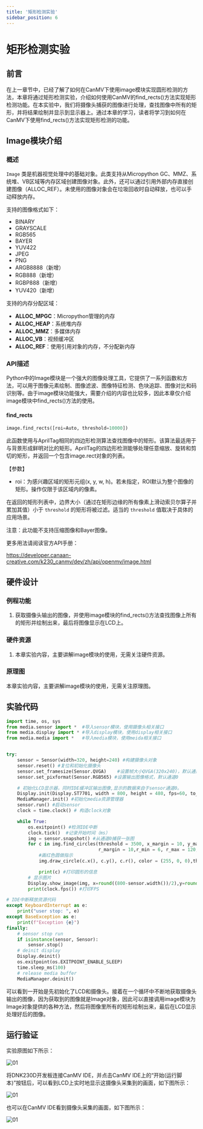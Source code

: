 ```yaml
---
title: '矩形检测实验'
sidebar_position: 6
---
```


# 矩形检测实验

## 前言

在上一章节中，已经了解了如何在CanMV下使用image模块实现圆形检测的方法，本章将通过矩形检测实验，介绍如何使用CanMV的find_rects()方法实现矩形检测功能。在本实验中，我们将摄像头捕获的图像进行处理，查找图像中所有的矩形，并将结果绘制并显示到显示器上。通过本章的学习，读者将学习到如何在CanMV下使用find_rects()方法实现矩形检测的功能。

## Image模块介绍

### 概述

`Image` 类是机器视觉处理中的基础对象。此类支持从Micropython GC、MMZ、系统堆、VB区域等内存区域创建图像对象。此外，还可以通过引用外部内存直接创建图像（ALLOC_REF）。未使用的图像对象会在垃圾回收时自动释放，也可以手动释放内存。

支持的图像格式如下：

- BINARY
- GRAYSCALE
- RGB565
- BAYER
- YUV422
- JPEG
- PNG
- ARGB8888（新增）
- RGB888（新增）
- RGBP888（新增）
- YUV420（新增）

支持的内存分配区域：

- **ALLOC_MPGC**：Micropython管理的内存
- **ALLOC_HEAP**：系统堆内存
- **ALLOC_MMZ**：多媒体内存
- **ALLOC_VB**：视频缓冲区
- **ALLOC_REF**：使用引用对象的内存，不分配新内存

### API描述

‌Python中的Image模块是一个强大的图像处理工具，它提供了一系列函数和方法，可以用于图像元素绘制、图像滤波、图像特征检测、色块追踪、图像对比和码识别等。由于image模块功能强大，需要介绍的内容也比较多，因此本章仅介绍image模块中find_rects()方法的使用。

#### find_rects

```python
image.find_rects([roi=Auto, threshold=10000])
```

此函数使用与AprilTag相同的四边形检测算法查找图像中的矩形。该算法最适用于与背景形成鲜明对比的矩形。AprilTag的四边形检测能够处理任意缩放、旋转和剪切的矩形，并返回一个包含image.rect对象的列表。

【参数】

- roi：为感兴趣区域的矩形元组(x, y, w, h)。若未指定，ROI默认为整个图像的矩形。操作仅限于该区域内的像素。

在返回的矩形列表中，边界大小（通过在矩形边缘的所有像素上滑动索贝尔算子并累加其值）小于 `threshold` 的矩形将被过滤。适当的 `threshold` 值取决于具体的应用场景。

注意：此功能不支持压缩图像和Bayer图像。

更多用法请阅读官方API手册：

https://developer.canaan-creative.com/k230_canmv/dev/zh/api/openmv/image.html

## 硬件设计

### 例程功能

1. 获取摄像头输出的图像，并使用image模块的find_rects()方法查找图像上所有的矩形并绘制出来，最后将图像显示在LCD上。

### 硬件资源

1. 本章实验内容，主要讲解image模块的使用，无需关注硬件资源。


### 原理图

本章实验内容，主要讲解image模块的使用，无需关注原理图。

## 实验代码

``` python
import time, os, sys
from media.sensor import *  #导入sensor模块，使用摄像头相关接口
from media.display import * #导入display模块，使用display相关接口
from media.media import *   #导入media模块，使用meida相关接口


try:
    sensor = Sensor(width=320, height=240) #构建摄像头对象
    sensor.reset() #复位和初始化摄像头
    sensor.set_framesize(Sensor.QVGA)    #设置帧大小QVGA(320x240)，默认通道0
    sensor.set_pixformat(Sensor.RGB565) #设置输出图像格式，默认通道0

    # 初始化LCD显示器，同时IDE缓冲区输出图像,显示的数据来自于sensor通道0。
    Display.init(Display.ST7701, width = 800, height = 480, fps=60, to_ide = True)
    MediaManager.init() #初始化media资源管理器
    sensor.run() #启动sensor
    clock = time.clock() # 构造clock对象

    while True:
        os.exitpoint() #检测IDE中断
        clock.tick()  #记录开始时间（ms）
        img = sensor.snapshot() #从通道0捕获一张图
        for c in img.find_circles(threshold = 3500, x_margin = 10, y_margin= 10,
                                  r_margin = 10,r_min = 6, r_max = 120, r_step = 2):
            #画红色圆做指示
            img.draw_circle(c.x(), c.y(), c.r(), color = (255, 0, 0),thickness=2)

            print(c) #打印圆形的信息
        # 显示图片
        Display.show_image(img, x=round((800-sensor.width())/2),y=round((480-sensor.height())/2))
        print(clock.fps()) #打印FPS

# IDE中断释放资源代码
except KeyboardInterrupt as e:
    print("user stop: ", e)
except BaseException as e:
    print(f"Exception {e}")
finally:
    # sensor stop run
    if isinstance(sensor, Sensor):
        sensor.stop()
    # deinit display
    Display.deinit()
    os.exitpoint(os.EXITPOINT_ENABLE_SLEEP)
    time.sleep_ms(100)
    # release media buffer
    MediaManager.deinit()
```

可以看到一开始是先初始化了LCD和摄像头。接着在一个循环中不断地获取摄像头输出的图像，因为获取到的图像就是Image对象，因此可以直接调用image模块为Image对象提供的各种方法，然后将图像里所有的矩形绘制出来，最后在LCD显示处理好后的图像。

## 运行验证

实验原图如下所示：

![01](./img/07.png)

将DNK230D开发板连接CanMV IDE，并点击CanMV IDE上的“开始(运行脚本)”按钮后，可以看到LCD上实时地显示这摄像头采集到的画面，如下图所示：

![01](./img/08.png)

也可以在CanMV IDE看到摄像头采集的画面，如下图所示：

![01](./img/08.png)

